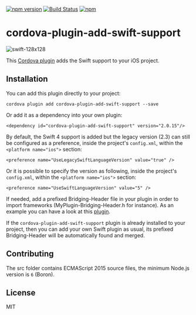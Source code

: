 [![npm version](https://badge.fury.io/js/cordova-plugin-add-swift-support.svg)](https://badge.fury.io/js/cordova-plugin-add-swift-support) [![Build Status](https://travis-ci.org/akofman/cordova-plugin-add-swift-support.svg?branch=master)](https://travis-ci.org/akofman/cordova-plugin-add-swift-support) [![npm](https://img.shields.io/npm/dm/cordova-plugin-add-swift-support.svg)]()

# cordova-plugin-add-swift-support

![swift-128x128](https://cloud.githubusercontent.com/assets/579922/15999501/79196b48-3146-11e6-836e-061a7ef53571.png)

This [Cordova plugin](https://www.npmjs.com/package/cordova-plugin-add-swift-support) adds the Swift support to your iOS project.

## Installation

You can add this plugin directly to your project:

`cordova plugin add cordova-plugin-add-swift-support --save`

Or add it as a dependency into your own plugin:

`<dependency id="cordova-plugin-add-swift-support" version="2.0.15"/>`

By default, the Swift 4 support is added but the legacy version (2.3) can still be configured as a preference, inside the project's `config.xml`, within the `<platform name="ios">` section:

`<preference name="UseLegacySwiftLanguageVersion" value="true" />`

Or it is possible to specify the version as following, inside the project's `config.xml`, within the `<platform name="ios">` section:

`<preference name="UseSwiftLanguageVersion" value="5" />`

If needed, add a prefixed Bridging-Header file in your plugin in order to import frameworks (MyPlugin-Bridging-Header.h for instance).
As an example you can have a look at this [plugin](https://github.com/akofman/cordova-plugin-permissionScope).

If the `cordova-plugin-add-swift-support` plugin is already installed to your project, then you can add your own Swift plugin as usual, its prefixed Bridging-Header will be automatically found and merged.

## Contributing

The src folder contains ECMAScript 2015 source files, the minimum Node.js version is `6` (Boron).

## License

MIT
